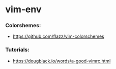 # vim-env

### Colorshemes:
- https://github.com/flazz/vim-colorschemes

### Tutorials:
- https://dougblack.io/words/a-good-vimrc.html
